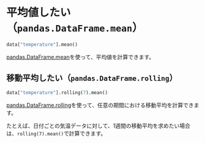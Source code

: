 # 平均値したい（``pandas.DataFrame.mean``）

```python
data["temperature"].mean()
```

[pandas.DataFrame.mean](https://pandas.pydata.org/pandas-docs/stable/reference/api/pandas.DataFrame.mean.html)を使って、平均値を計算できます。

## 移動平均したい（``pandas.DataFrame.rolling``）

```python
data["temperature"].rolling(7).mean()
```

[pandas.DataFrame.rolling](https://pandas.pydata.org/pandas-docs/stable/reference/api/pandas.DataFrame.rolling.html)を使って、任意の期間における移動平均を計算できます。

たとえば、日付ごとの気温データに対して、1週間の移動平均を求めたい場合は、``rolling(7).mean()``で計算できます。
